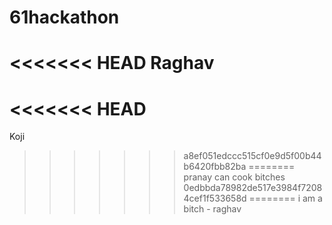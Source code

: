 61hackathon
===========
<<<<<<< HEAD
Raghav
=======
<<<<<<< HEAD
=======
Koji
>>>>>>> a8ef051edccc515cf0e9d5f00b44b6420fbb82ba
========
pranay can cook bitches
>>>>>>> 0edbbda78982de517e3984f72084cef1f533658d
========
i am a bitch - raghav
